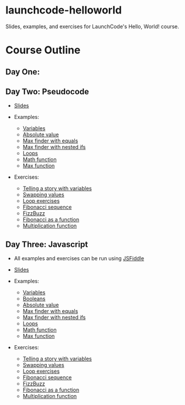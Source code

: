 # launchcode-helloworld
Slides, examples, and exercises for LaunchCode's Hello, World! course.

# Course Outline

## Day One:

## Day Two: Pseudocode

* [Slides](slides/pseudocode.pdf)

* Examples:

  * [Variables](Examples/PseudoCode/Variables.txt)
  * [Absolute value](Examples/PseudoCode/AbsoluteValue.txt)
  * [Max finder with equals](Examples/PseudoCode/MaxWithEquals.txt)
  * [Max finder with nested ifs](Examples/PseudoCode/MaxNested.txt)
  * [Loops](Examples/PseudoCode/Loops.txt)
  * [Math function](Examples/PseudoCode/mathFunction.txt)
  * [Max function](Examples/PseudoCode/maxFunction.txt)

* Exercises:

  * [Telling a story with variables](Exercises/pseudocode/story.txt)
  * [Swapping values](Exercises/pseudocode/swap.txt)
  * [Loop exercises](Exercises/pseudocode/loopexercises.txt)
  * [Fibonacci sequence](Exercises/pseudocode/fibonacci.txt)
  * [FizzBuzz](Exercises/pseudocode/fizzbuzz.txt)
  * [Fibonacci as a function](Exercises/pseudocode/fibonaccifunc.txt)
  * [Multiplication function](Exercises/pseudocode/mult.txt)
  
## Day Three: Javascript

* All examples and exercises can be run using [JSFiddle](https://jsfiddle.net/)

* [Slides](slides/javascript.pdf)

* Examples:

  * [Variables](Examples/JavaScript/Variables.js) 
  * [Booleans](Examples/JavaScript/Booleans.js)
  * [Absolute value](Examples/JavaScript/AbsoluteValue.js)
  * [Max finder with equals](Examples/JavaScript/MaxWithEquals.js)
  * [Max finder with nested ifs](Examples/JavaScript/MaxNested.js)
  * [Loops](Examples/JavaScript/Loops.js)
  * [Math function](Examples/JavaScript/mathFunction.js)
  * [Max function](Examples/JavaScript/maxFunction.js)

* Exercises:

  * [Telling a story with variables](Exercises/JavaScript/story.js)
  * [Swapping values](Exercises/JavaScript/swap.js)
  * [Loop exercises](Exercises/JavaScript/loopexercises.js)
  * [Fibonacci sequence](Exercises/JavaScript/fibonacci.js)
  * [FizzBuzz](Exercises/JavaScript/fizzbuzz.js)
  * [Fibonacci as a function](Exercises/JavaScript/fibonaccifunc.js)
  * [Multiplication function](Exercises/JavaScript/mult.js)